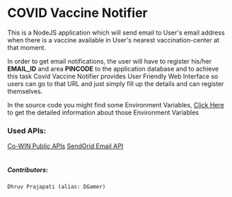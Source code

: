 # COVID Vaccine Notifier

This is a NodeJS application which will send email to User's email address when there is a vaccine available in User's nearest vaccination-center at that moment.

In order to get email notifications, the user will have to register his/her **EMAIL_ID** and area **PINCODE** to the application database and to achieve this task Covid Vaccine Notifier provides User Friendly Web Interface so users can go to that URL and just simply fill up the details and can register themselves.

In the source code you might find some Environment Variables,
[Click Here](/env.readme.txt) to get the detailed information about those Environment Variables

### Used APIs:

[Co-WIN Public APIs](https://apisetu.gov.in/public/marketplace/api/cowin)
[SendGrid Email API](https://sendgrid.com/solutions/email-api/)
<br>
<br>

##### Contributors:
    Dhruv Prajapati (alias: DGamer)